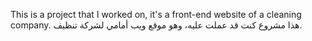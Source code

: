This is a project that I worked on, it's a front-end website of a cleaning company.
هذا مشروع كنت قد عملت عليه، وهو موقع ويب أمامي لشركة تنظيف.
